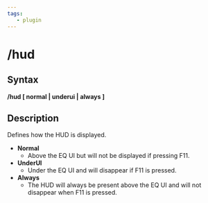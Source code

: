 ```yaml
---
tags:
   - plugin
---
```

# /hud

## Syntax

**/hud \[ normal \| underui \| always \]**

## Description

Defines how the HUD is displayed.

* **Normal**
  * Above the EQ UI but will not be displayed if pressing F11.
* **UnderUI**
  * Under the EQ UI and will disappear if F11 is pressed.
* **Always**
  * The HUD will always be present above the EQ UI and will not disappear when F11 is pressed.
